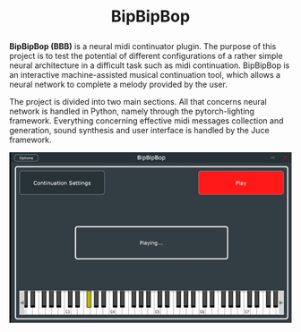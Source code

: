 
# <p align="center"> <strong>BipBipBop</strong>  </p>
**BipBipBop (BBB)** is a neural midi continuator plugin. 
The purpose of this project is to test the potential of different configurations of a rather simple neural architecture in a difficult task such as midi continuation.
BipBipBop is an interactive machine-assisted musical continuation tool, which allows a neural network to complete a melody provided by the user.

The project is divided into two main sections. All that concerns neural network is handled in Python, namely through the pytorch-lighting framework. Everything concerning effective midi messages collection and generation, sound synthesis and user interface is handled by the Juce framework.


<p align="center"> <img src = "https://github.com/MesSilvia/BipBipBop/blob/main/descr.png" > </p>
